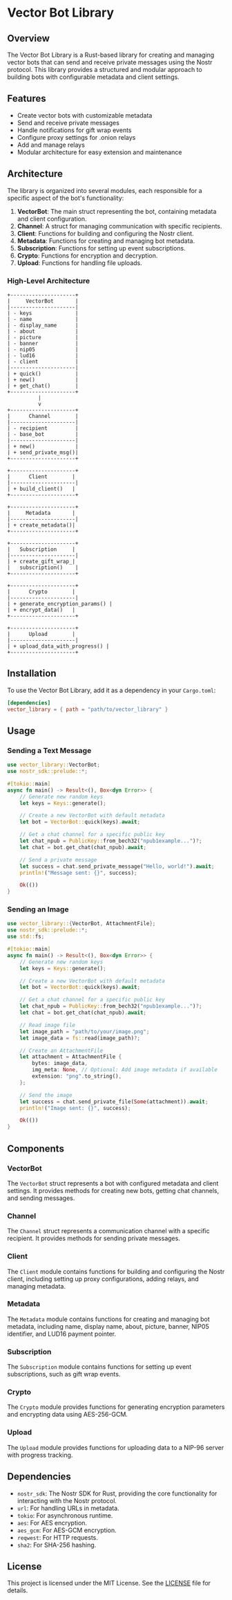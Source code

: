 # Vector Bot Library

## Overview

The Vector Bot Library is a Rust-based library for creating and managing vector bots that can send and receive private messages using the Nostr protocol. This library provides a structured and modular approach to building bots with configurable metadata and client settings.

## Features

- Create vector bots with customizable metadata
- Send and receive private messages
- Handle notifications for gift wrap events
- Configure proxy settings for .onion relays
- Add and manage relays
- Modular architecture for easy extension and maintenance

## Architecture

The library is organized into several modules, each responsible for a specific aspect of the bot's functionality:

1. **VectorBot**: The main struct representing the bot, containing metadata and client configuration.
2. **Channel**: A struct for managing communication with specific recipients.
3. **Client**: Functions for building and configuring the Nostr client.
4. **Metadata**: Functions for creating and managing bot metadata.
5. **Subscription**: Functions for setting up event subscriptions.
6. **Crypto**: Functions for encryption and decryption.
7. **Upload**: Functions for handling file uploads.

### High-Level Architecture

```
+---------------------+
|     VectorBot       |
|---------------------|
| - keys              |
| - name              |
| - display_name      |
| - about             |
| - picture           |
| - banner            |
| - nip05             |
| - lud16             |
| - client            |
|---------------------|
| + quick()           |
| + new()             |
| + get_chat()        |
+---------------------+
          |
          v
+---------------------+
|      Channel        |
|---------------------|
| - recipient         |
| - base_bot          |
|---------------------|
| + new()             |
| + send_private_msg()|
+---------------------+

+---------------------+
|      Client        |
|---------------------|
| + build_client()   |
+---------------------+

+---------------------+
|     Metadata       |
|---------------------|
| + create_metadata()|
+---------------------+

+---------------------+
|   Subscription     |
|---------------------|
| + create_gift_wrap_|
|   subscription()    |
+---------------------+

+---------------------+
|      Crypto        |
|---------------------|
| + generate_encryption_params() |
| + encrypt_data()   |
+---------------------+

+---------------------+
|      Upload        |
|---------------------|
| + upload_data_with_progress() |
+---------------------+
```

## Installation

To use the Vector Bot Library, add it as a dependency in your `Cargo.toml`:

```toml
[dependencies]
vector_library = { path = "path/to/vector_library" }
```

## Usage

### Sending a Text Message

```rust
use vector_library::VectorBot;
use nostr_sdk::prelude::*;

#[tokio::main]
async fn main() -> Result<(), Box<dyn Error>> {
    // Generate new random keys
    let keys = Keys::generate();

    // Create a new VectorBot with default metadata
    let bot = VectorBot::quick(keys).await;

    // Get a chat channel for a specific public key
    let chat_npub = PublicKey::from_bech32("npub1example...")?;
    let chat = bot.get_chat(chat_npub).await;

    // Send a private message
    let success = chat.send_private_message("Hello, world!").await;
    println!("Message sent: {}", success);

    Ok(())
}
```

### Sending an Image

```rust
use vector_library::{VectorBot, AttachmentFile};
use nostr_sdk::prelude::*;
use std::fs;

#[tokio::main]
async fn main() -> Result<(), Box<dyn Error>> {
    // Generate new random keys
    let keys = Keys::generate();

    // Create a new VectorBot with default metadata
    let bot = VectorBot::quick(keys).await;

    // Get a chat channel for a specific public key
    let chat_npub = PublicKey::from_bech32("npub1example...")?;
    let chat = bot.get_chat(chat_npub).await;

    // Read image file
    let image_path = "path/to/your/image.png";
    let image_data = fs::read(image_path)?;

    // Create an AttachmentFile
    let attachment = AttachmentFile {
        bytes: image_data,
        img_meta: None, // Optional: Add image metadata if available
        extension: "png".to_string(),
    };

    // Send the image
    let success = chat.send_private_file(Some(attachment)).await;
    println!("Image sent: {}", success);

    Ok(())
}
```

## Components

### VectorBot

The `VectorBot` struct represents a bot with configured metadata and client settings. It provides methods for creating new bots, getting chat channels, and sending messages.

### Channel

The `Channel` struct represents a communication channel with a specific recipient. It provides methods for sending private messages.

### Client

The `Client` module contains functions for building and configuring the Nostr client, including setting up proxy configurations, adding relays, and managing metadata.

### Metadata

The `Metadata` module contains functions for creating and managing bot metadata, including name, display name, about, picture, banner, NIP05 identifier, and LUD16 payment pointer.

### Subscription

The `Subscription` module contains functions for setting up event subscriptions, such as gift wrap events.

### Crypto

The `Crypto` module provides functions for generating encryption parameters and encrypting data using AES-256-GCM.

### Upload

The `Upload` module provides functions for uploading data to a NIP-96 server with progress tracking.

## Dependencies

- `nostr_sdk`: The Nostr SDK for Rust, providing the core functionality for interacting with the Nostr protocol.
- `url`: For handling URLs in metadata.
- `tokio`: For asynchronous runtime.
- `aes`: For AES encryption.
- `aes_gcm`: For AES-GCM encryption.
- `reqwest`: For HTTP requests.
- `sha2`: For SHA-256 hashing.

## License

This project is licensed under the MIT License. See the [LICENSE](LICENSE) file for details.